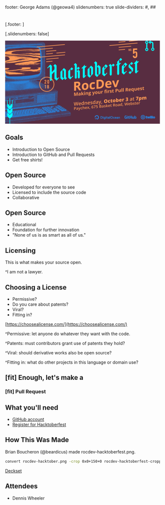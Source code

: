 footer: George Adams (@geowa4)
slidenumbers: true
slide-dividers: #, ##

#

[.footer: ]

[.slidenumbers: false]

![](rocdev-hacktoberfest-cropped.png)

## Goals

- Introduction to Open Source
- Introduction to GitHub and Pull Requests
- Get free shirts!

## Open Source

- Developed for everyone to see
- Licensed to include the source code
- Collaborative

## Open Source

- Educational
- Foundation for further innovation
- "None of us is as smart as all of us."

## Licensing

This is what makes your source open.

^I am not a lawyer.

## Choosing a License

- Permissive?
- Do you care about patents?
- Viral?
- Fitting in?

[https://choosealicense.com/](https://choosealicense.com/)

^Permissive: let anyone do whatever they want with the code.

^Patents: must contributors grant use of patents they hold?

^Viral: should derivative works also be open source?

^Fitting in: what do other projects in this language or domain use?

## [fit] Enough, let's make a

### [fit] Pull Request

## What you'll need

- [GitHub account](https://github.com/join)
- [Register for Hacktoberfest](https://hacktoberfest.digitalocean.com/)

## How This Was Made

Brian Boucheron (@beardicus) made rocdev-hacktoberfest.png.

```bash
convert rocdev-hacktober.png -crop 0x0+150+0 rocdev-hacktoberfest-cropped.png
```

[Deckset](https://www.deckset.com/)

## Attendees

- Dennis Wheeler
